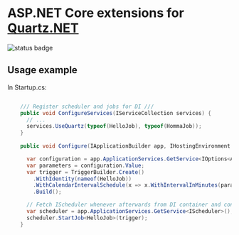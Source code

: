 ﻿# ASP.NET Core extensions for [Quartz.NET](https://www.quartz-scheduler.net/)

![status badge](https://innofactor-agile.visualstudio.com/_apis/public/build/definitions/8f49bcda-8276-4721-8f2e-aa1f54924edf/18/badge)

## Usage example

In Startup.cs:

```csharp

    /// Register scheduler and jobs for DI ///
    public void ConfigureServices(IServiceCollection services) {
      // ...
      services.UseQuartz(typeof(HelloJob), typeof(HommaJob));
    }
    
    public void Configure(IApplicationBuilder app, IHostingEnvironment env) {

      var configuration = app.ApplicationServices.GetService<IOptions<AppConfig>>();
      var parameters = configuration.Value;
      var trigger = TriggerBuilder.Create()
        .WithIdentity(nameof(HelloJob))
        .WithCalendarIntervalSchedule(x => x.WithIntervalInMinutes(parameters.HelloJobIntervalInMinutes).PreserveHourOfDayAcrossDaylightSavings(true))
        .Build();

      // Fetch IScheduler whenever afterwards from DI container and configure schedules for jobs
      var scheduler = app.ApplicationServices.GetService<IScheduler>();
      scheduler.StartJob<HelloJob>(trigger);
    }

```


